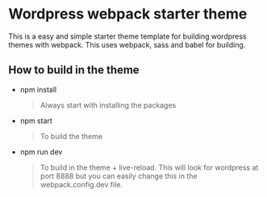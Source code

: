 # Wordpress webpack starter theme

This is a easy and simple starter theme template for building wordpress themes with webpack. This uses webpack, sass and babel for building.

## How to build in the theme

- npm install

  > Always start with installing the packages

- npm start 

  > To build the theme
  
- npm run dev 

  > To build in the theme + live-reload. This will look for wordpress at port 8888 but you can easily change this in the webpack.config.dev file.